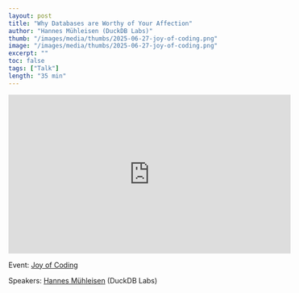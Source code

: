 ```yaml
---
layout: post
title: "Why Databases are Worthy of Your Affection"
author: "Hannes Mühleisen (DuckDB Labs)"
thumb: "/images/media/thumbs/2025-06-27-joy-of-coding.png"
image: "/images/media/thumbs/2025-06-27-joy-of-coding.png"
excerpt: ""
toc: false
tags: ["Talk"]
length: "35 min"
---
```


<div class="video-container">
<iframe width="560" height="315" src="https://www.youtube-nocookie.com/embed/BnRlYKZExDc?si=BGlxP5lNSVfpuSr5" title="YouTube video player" frameborder="0" allow="accelerometer; autoplay; clipboard-write; encrypted-media; gyroscope; picture-in-picture; web-share" referrerpolicy="strict-origin-when-cross-origin" allowfullscreen></iframe>
</div>

Event: [Joy of Coding](https://joyofcoding.org/)

Speakers: [Hannes Mühleisen](https://hannes.muehleisen.org/) (DuckDB Labs)
